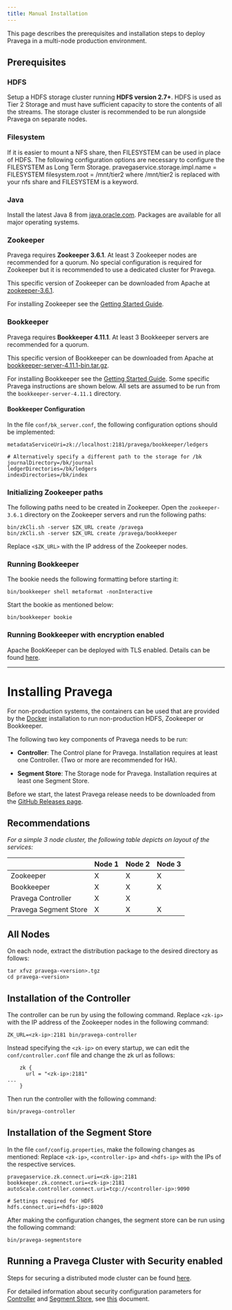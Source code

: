 ```yaml
---
title: Manual Installation
---
```


<!--
Copyright Pravega Authors.

Licensed under the Apache License, Version 2.0 (the "License");
you may not use this file except in compliance with the License.
You may obtain a copy of the License at

    http://www.apache.org/licenses/LICENSE-2.0

Unless required by applicable law or agreed to in writing, software
distributed under the License is distributed on an "AS IS" BASIS,
WITHOUT WARRANTIES OR CONDITIONS OF ANY KIND, either express or implied.
See the License for the specific language governing permissions and
limitations under the License.
-->

This page describes the prerequisites and installation steps to deploy Pravega in a multi-node production environment.

## Prerequisites

### HDFS

Setup a HDFS storage cluster running **HDFS version 2.7+**. HDFS is used as Tier 2 Storage and must have
sufficient capacity to store the contents of all the streams. The storage cluster is recommended to be run
alongside Pravega on separate nodes.

### Filesystem

If it is easier to mount a NFS share, then FILESYSTEM can be used in place of HDFS. The following configuration options are necessary to configure the FILESYSTEM as Long Term Storage.
pravegaservice.storage.impl.name = FILESYSTEM
filesystem.root = /mnt/tier2
where /mnt/tier2 is replaced with your nfs share and FILESYSTEM is a keyword.

### Java

Install the latest Java 8 from [java.oracle.com](http://java.oracle.com). Packages are available
for all major operating systems.

### Zookeeper

Pravega requires **Zookeeper 3.6.1**. At least 3 Zookeeper nodes are recommended for a quorum. No special configuration is required for Zookeeper but it is recommended to use a dedicated cluster for Pravega.

This specific version of Zookeeper can be downloaded from Apache at [zookeeper-3.6.1](https://archive.apache.org/dist/zookeeper/zookeeper-3.6.1/apache-zookeeper-3.6.1.tar.gz).

For installing Zookeeper see the [Getting Started Guide](http://zookeeper.apache.org/doc/r3.6.1/zookeeperStarted.html).

### Bookkeeper

Pravega requires **Bookkeeper 4.11.1**. At least 3 Bookkeeper servers are recommended for a quorum.

This specific version of Bookkeeper can be downloaded from Apache at [bookkeeper-server-4.11.1-bin.tar.gz](https://archive.apache.org/dist/bookkeeper/bookkeeper-4.11.1/bookkeeper-server-4.11.1-bin.tar.gz).

For installing Bookkeeper see the [Getting Started Guide](http://bookkeeper.apache.org/docs/4.11.1/getting-started/installation).
Some specific Pravega instructions are shown below. All sets are assumed to be run from the `bookkeeper-server-4.11.1` directory.

#### Bookkeeper Configuration

In the file `conf/bk_server.conf`, the following configuration options should be implemented:

```
metadataServiceUri=zk://localhost:2181/pravega/bookkeeper/ledgers

# Alternatively specify a different path to the storage for /bk
journalDirectory=/bk/journal
ledgerDirectories=/bk/ledgers
indexDirectories=/bk/index
```

### Initializing Zookeeper paths

The following paths need to be created in Zookeeper. Open the `zookeeper-3.6.1` directory on the Zookeeper servers and run the following paths:

```
bin/zkCli.sh -server $ZK_URL create /pravega
bin/zkCli.sh -server $ZK_URL create /pravega/bookkeeper
```
Replace `<$ZK_URL>` with the IP address of the Zookeeper nodes.

### Running Bookkeeper

The bookie needs the following formatting before starting it:

```
bin/bookkeeper shell metaformat -nonInteractive
```

Start the bookie as mentioned below:

```
bin/bookkeeper bookie
```
### Running Bookkeeper with encryption enabled
Apache BookKeeper can be deployed with TLS enabled. Details can be found [here](https://bookkeeper.apache.org/docs/4.11.1/security/tls/).

---
# Installing Pravega

For non-production systems, the containers can be used that are provided by the [Docker](docker-swarm.md) installation to run non-production HDFS, Zookeeper or Bookkeeper.

The following two key components of Pravega needs to be run:

- **Controller**: The Control plane for Pravega. Installation requires at least one Controller. \(Two or more are recommended for HA\).

- **Segment Store**: The Storage node for Pravega. Installation requires at least one Segment Store.

Before we start, the latest Pravega release needs to be downloaded from the [GitHub Releases page](https://github.com/pravega/pravega/releases).

## Recommendations

_For a simple 3 node cluster, the following table depicts on layout of the services:_

|                       | Node 1 | Node 2 | Node 3 |
| --------------------- | ------ | ------ | ------ |
| Zookeeper             | X      | X      | X      |
| Bookkeeper            | X      | X      | X      |
| Pravega Controller    | X      | X      |        |
| Pravega Segment Store | X      | X      | X      |

## All Nodes

On each node, extract the distribution package to the desired directory as follows:

```
tar xfvz pravega-<version>.tgz
cd pravega-<version>
```

## Installation of the Controller

The controller can be run by using the following command. Replace `<zk-ip>` with the IP address of the Zookeeper nodes in the following command:

```
ZK_URL=<zk-ip>:2181 bin/pravega-controller
```

Instead specifying the `<zk-ip>` on every startup, we can edit the `conf/controller.conf` file and change the zk url as follows:

```
    zk {
      url = "<zk-ip>:2181"
...
    }
```

Then run the controller with the following command:

```
bin/pravega-controller
```

## Installation of the Segment Store

In the file `conf/config.properties`, make the following changes as mentioned:
Replace `<zk-ip>`, `<controller-ip>` and `<hdfs-ip>` with the IPs of the respective services.

```
pravegaservice.zk.connect.uri=<zk-ip>:2181
bookkeeper.zk.connect.uri=<zk-ip>:2181
autoScale.controller.connect.uri=tcp://<controller-ip>:9090

# Settings required for HDFS
hdfs.connect.uri=<hdfs-ip>:8020
```

After making the configuration changes, the segment store can be run using the following command:

```
bin/pravega-segmentstore
```
## Running a Pravega Cluster with Security enabled

Steps for securing a distributed mode cluster can be found [here](../security/securing-distributed-mode-cluster.md).

For detailed information about security configuration parameters for [Controller](security/pravega-security-configurations#pravega-controller)
and [Segment Store](security/pravega-security-configurations#pravega-segment-store),
see [this](security/pravega-security-configurations) document.
